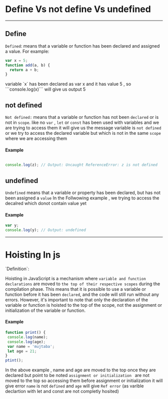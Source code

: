 
# Define Vs not define Vs  undefined 
---

<p>

## Define

`Defined`: means that a variable or function has been declared and assigned a value. For example:
</p>

```javascript
var x = 5;
function add(a, b) {
  return a + b;
}
```

<p>
variable  `x` has been declared as var x and it has value 5 , so ```console.log(x)```  will give us output 5

## not defined 
`Not defined:` means that a variable or function has not been `declared` or is not in `scope`.
 like no `var` , `let` or `const` has been used with variables and we are trying to access them 
it will give us the message variable is `not defined`
or
we try to access the declared variable but which is not in the same `scope` where we are accessing them

#### Example
</p>


```javascript

console.log(z); // Output: Uncaught ReferenceError: z is not defined
```

<p>

## undefined 

`Undefined` means that a variable or property has been declared, but has not been assigned a `value`
In the Follwowing example , we trying to access the decalred which donot contain value yet

#### Example
</p>

```javascript
var y;
console.log(y); // Output: undefined
```
---

# Hoisting In js

<p>
`Definition`:

Hoisting in JavaScript is a mechanism where `variable and function declarations` are moved to `the top of their respective scopes` during the compilation phase. This means that it is possible to use a variable or function before it has been `declared`, and the code will still run without any errors.
 However, it's important to note that only the declaration of the variable or function is hoisted to the top of the scope, not the assignment or initialization of the variable or function.
 #### Example

 ```javascript
 function print() {
  console.log(name);
  console.log(age);
  var name = 'mujtaba';
  let age = 21;
}
ptint();
 ```

 In the above example , name and age are moved to the top once they are declared but point to be noted 
 `assignment or initialization ` are not moved to the top so accessing them before assignment or initialization it will give error
 `name` is  not `defined` and `age` will  give `Ref error` (as varible declartion with let and const are not completly hosited)

</p>










